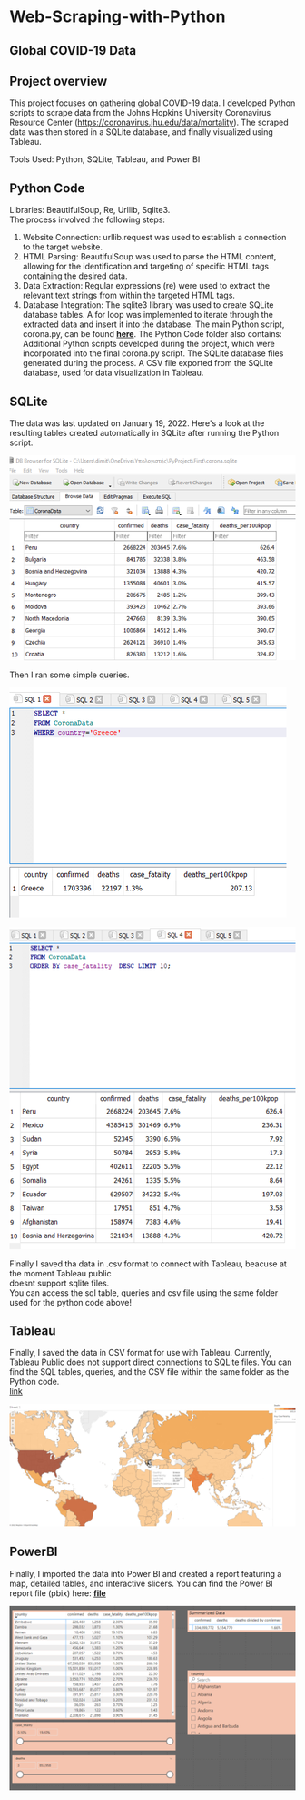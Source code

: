 # Web-Scraping-with-Python
## Global COVID-19 Data

## Project overview
This project focuses on gathering global COVID-19 data. I developed Python scripts to scrape data from the Johns Hopkins University Coronavirus Resource Center (https://coronavirus.jhu.edu/data/mortality). The scraped data was then stored in a SQLite database, and finally visualized using Tableau.

Tools Used: Python, SQLite, Tableau, and Power BI

## Python Code
Libraries: BeautifulSoup, Re, Urllib, Sqlite3.  
The process involved the following steps:  
1. Website Connection: urllib.request was used to establish a connection to the target website.
2. HTML Parsing: BeautifulSoup was used to parse the HTML content, allowing for the identification and targeting of specific HTML tags containing the desired data.
3. Data Extraction: Regular expressions (re) were used to extract the relevant text strings from within the targeted HTML tags.
4. Database Integration: The sqlite3 library was used to create SQLite database tables. A for loop was implemented to iterate through the extracted data and insert it into the database.
The main Python script, corona.py, can be found **[here](https://github.com/DimKaisaris/Web-Scraping-with-Python/tree/main/Python%20Code)**.
The Python Code folder also contains:
Additional Python scripts developed during the project, which were incorporated into the final corona.py script.
The SQLite database files generated during the process.
A CSV file exported from the SQLite database, used for data visualization in Tableau.

## SQLite
The data was last updated on January 19, 2022. Here's a look at the resulting tables created automatically in SQLite after running the Python script.

![shot35](images/Screenshot_35.png)

Then I ran some simple queries.

![shot1](images/Screenshot_1.png)

![shot2](images/Screenshot_2.png)

Finally I saved tha data in .csv format to connect with Tableau, beacuse at the moment Tableau public  
doesnt support sqlite files.  
You can access the sql table, queries and csv file using the same folder used for the python code above!

## Tableau
Finally, I saved the data in CSV format for use with Tableau. Currently, Tableau Public does not support direct connections to SQLite files. You can find the SQL tables, queries, and the CSV file within the same folder as the Python code.  
[link](https://public.tableau.com/app/profile/dimitris.kaisaris4695)

![shot3](images/Screenshot_3.png)


## PowerBI
Finally, I imported the data into Power BI and created a report featuring a map, detailed tables, and interactive slicers. You can find the Power BI report file (pbix) here:  **[file](https://github.com/DimKaisaris/Web-Scraping-with-Python/blob/main/images/PBImap.pbix)**

![shot36](images/Screenshot_36.png)
  



